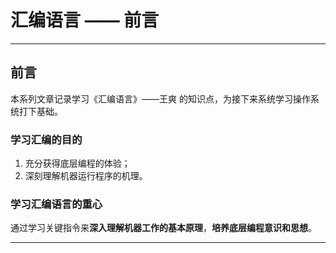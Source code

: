 # 汇编语言 —— 前言


---

## 前言

本系列文章记录学习《汇编语言》——王爽 的知识点，为接下来系统学习操作系统打下基础。

### 学习汇编的目的

1. 充分获得底层编程的体验；
2. 深刻理解机器运行程序的机理。

### 学习汇编语言的重心

通过学习关键指令来**深入理解机器工作的基本原理**，**培养底层编程意识和思想**。

---

